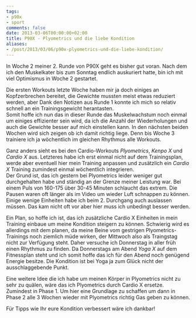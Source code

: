 ```yaml
---
tags:
- p90x
- sport
comments: false
date: 2013-03-06T00:00:00+02:00
title: P90X - Plyometrics und die liebe Kondition
aliases:
- /post/2013/03/06/p90x-plyometrics-und-die-liebe-kondition/
---
```


In Woche 2 meiner 2. Runde von P90X geht es bisher gut voran. Nach dem ich den Muskelkater bis zum Sonntag endlich auskuriert hatte, bin ich mit viel Optimismus in Woche 2 gestartet.

Die ersten Workouts letzte Woche haben mir ja doch einiges an Kopfzerbrechen bereitet, die Gewichte mussten meist etwas reduziert werden, aber Dank den Notizen aus Runde 1 konnte ich mich so relativ schnell an ein Trainingsgewicht herantasten.  
Somit hoffe ich nun das in dieser Runde das Muskelwachstum noch einmal um einiges effizienter sein wird, da ich die Anzahl der Wiederholungen und auch die Gewichte besser auf mich einstellen kann. In den nächsten beiden Wochen wird sich zeigen ob ich damit richtig liege. Denn bis Woche 3 trainiere ich ja wöchentlich im gleichen Rhythmus alle Workouts.

Ganz anders sieht es bei den Cardio-Workouts _Plyometrics_, _Kenpo X_ und _Cardio X_ aus. Letzteres habe ich erst einmal nicht auf dem Trainingsplan, werde aber eventuell hier mein Training anpassen und zusätzlich ein _Cardio X_ Training zumindest einmal wöchentlich integrieren.  
Der Grund ist, das ich gestern bei Plyometrics leider weniger gut durchgehalten habe und ständig an der Grenze meiner Leistung war. Bei einem Puls von 160-175 über 30-45 Minuten schlaucht das extrem. Die Pausen waren oft länger als im Video um wieder Luft schnappen zu können. Einige wenige Einheiten habe ich beim 2. Durchgang auch auslassen müssen. Das kam nicht oft vor aber hier muss ich unbedingt besser werden.

Ein Plan, so hoffe ich ist, das ich zusätzliche Cardio X Einheiten in mein Training einbaue um meine Kondition steigern zu können. Schwierig wird es allerdings mit dem planen, da meine Beine vom gestrigen Plyometrics-Trainings noch ziemlich müde wirken, der Mittwoch also als Traingstag nicht zur Verfügung steht. Daher versuche ich Donnerstag in aller früh einen Rhythmus zu finden. Da Donnerstags am Abend _Yoga X_ auf dem Fitnessplan steht und ich somit hoffe das ich für den Abend noch genügend Energie besitze. Die Kondition ist bei Yoga ja zum Glück nicht der ausschlaggebende Punkt.

Eine weitere Idee die ich habe um meinen Körper in Plyometrics nicht zu sehr zu quälen, wäre das ich Plyometrics durch Cardio X ersetze. Zumindest in Phase 1. Um hier eine Grundlage zu schaffen um dann in Phase 2 alle 3 Wochen wieder mit Plyometrics richtig Gas geben zu können.

Für Tipps wie Ihr eure Kondition verbessert wäre ich dankbar!

